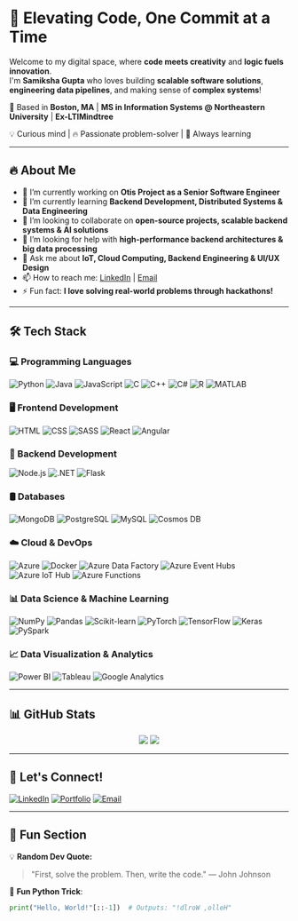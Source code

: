 
# 🚀 Elevating Code, One Commit at a Time  

Welcome to my digital space, where **code meets creativity** and **logic fuels innovation**.  
 I'm **Samiksha Gupta** who loves building **scalable software solutions**, **engineering data pipelines**, and making sense of **complex systems**!  

📍 Based in **Boston, MA** | **MS in Information Systems @ Northeastern University** | **Ex-LTIMindtree**

💡 Curious mind | 🔥 Passionate problem-solver | 🎯 Always learning 

---

## 🔥 About Me
- 🔭 I’m currently working on **Otis Project as a Senior Software Engineer**
- 🌱 I’m currently learning **Backend Development, Distributed Systems & Data Engineering**
- 👯 I’m looking to collaborate on **open-source projects, scalable backend systems & AI solutions**
- 🤔 I’m looking for help with **high-performance backend architectures & big data processing**
- 💬 Ask me about **IoT, Cloud Computing, Backend Engineering & UI/UX Design**
- 📫 How to reach me: [LinkedIn](https://www.linkedin.com/in/gupta-samiksha/) | [Email](mailto:samiksh1905@gmail.com)
- ⚡ Fun fact: **I love solving real-world problems through hackathons!**

---

## 🛠️ Tech Stack

### 💻 Programming Languages
![Python](https://img.shields.io/badge/Python-3776AB?style=for-the-badge&logo=python&logoColor=white)
![Java](https://img.shields.io/badge/Java-ED8B00?style=for-the-badge&logo=java&logoColor=white)
![JavaScript](https://img.shields.io/badge/JavaScript-F7DF1E?style=for-the-badge&logo=javascript&logoColor=black)
![C](https://img.shields.io/badge/C-00599C?style=for-the-badge&logo=c&logoColor=white)
![C++](https://img.shields.io/badge/C++-00599C?style=for-the-badge&logo=c%2B%2B&logoColor=white)
![C#](https://img.shields.io/badge/C%23-239120?style=for-the-badge&logo=c-sharp&logoColor=white)
![R](https://img.shields.io/badge/R-276DC3?style=for-the-badge&logo=r&logoColor=white)
![MATLAB](https://img.shields.io/badge/MATLAB-0076A8?style=for-the-badge&logo=mathworks&logoColor=white)

### 🖥️ Frontend Development
![HTML](https://img.shields.io/badge/HTML5-E34F26?style=for-the-badge&logo=html5&logoColor=white)
![CSS](https://img.shields.io/badge/CSS3-1572B6?style=for-the-badge&logo=css3&logoColor=white)
![SASS](https://img.shields.io/badge/SASS-CC6699?style=for-the-badge&logo=sass&logoColor=white)
![React](https://img.shields.io/badge/React-20232A?style=for-the-badge&logo=react&logoColor=61DAFB)
![Angular](https://img.shields.io/badge/Angular-DD0031?style=for-the-badge&logo=angular&logoColor=white)

### 🔧 Backend Development
![Node.js](https://img.shields.io/badge/Node.js-339933?style=for-the-badge&logo=nodedotjs&logoColor=white)
![.NET](https://img.shields.io/badge/.NET-512BD4?style=for-the-badge&logo=dotnet&logoColor=white)
![Flask](https://img.shields.io/badge/Flask-000000?style=for-the-badge&logo=flask&logoColor=white)

### 🛢️ Databases
![MongoDB](https://img.shields.io/badge/MongoDB-4EA94B?style=for-the-badge&logo=mongodb&logoColor=white)
![PostgreSQL](https://img.shields.io/badge/PostgreSQL-316192?style=for-the-badge&logo=postgresql&logoColor=white)
![MySQL](https://img.shields.io/badge/MySQL-4479A1?style=for-the-badge&logo=mysql&logoColor=white)
![Cosmos DB](https://img.shields.io/badge/Azure_Cosmos_DB-0089D6?style=for-the-badge&logo=microsoftazure&logoColor=white)

### ☁️ Cloud & DevOps
![Azure](https://img.shields.io/badge/Microsoft_Azure-0078D4?style=for-the-badge&logo=microsoftazure&logoColor=white)
![Docker](https://img.shields.io/badge/Docker-2496ED?style=for-the-badge&logo=docker&logoColor=white)
![Azure Data Factory](https://img.shields.io/badge/Azure_Data_Factory-0078D4?style=for-the-badge&logo=microsoftazure&logoColor=white)
![Azure Event Hubs](https://img.shields.io/badge/Azure_Event_Hubs-0078D4?style=for-the-badge&logo=microsoftazure&logoColor=white)
![Azure IoT Hub](https://img.shields.io/badge/Azure_IoT_Hub-0078D4?style=for-the-badge&logo=microsoftazure&logoColor=white)
![Azure Functions](https://img.shields.io/badge/Azure_Functions-0078D4?style=for-the-badge&logo=microsoftazure&logoColor=white)

### 📊 Data Science & Machine Learning
![NumPy](https://img.shields.io/badge/NumPy-013243?style=for-the-badge&logo=numpy&logoColor=white)
![Pandas](https://img.shields.io/badge/Pandas-150458?style=for-the-badge&logo=pandas&logoColor=white)
![Scikit-learn](https://img.shields.io/badge/Scikit--learn-F7931E?style=for-the-badge&logo=scikit-learn&logoColor=white)
![PyTorch](https://img.shields.io/badge/PyTorch-EE4C2C?style=for-the-badge&logo=pytorch&logoColor=white)
![TensorFlow](https://img.shields.io/badge/TensorFlow-FF6F00?style=for-the-badge&logo=tensorflow&logoColor=white)
![Keras](https://img.shields.io/badge/Keras-D00000?style=for-the-badge&logo=keras&logoColor=white)
![PySpark](https://img.shields.io/badge/PySpark-FFFFFF?style=for-the-badge&logo=apachespark&logoColor=#E35A16)

### 📈 Data Visualization & Analytics
![Power BI](https://img.shields.io/badge/Power_BI-F2C811?style=for-the-badge&logo=powerbi&logoColor=black)
![Tableau](https://img.shields.io/badge/Tableau-E97627?style=for-the-badge&logo=tableau&logoColor=white)
![Google Analytics](https://img.shields.io/badge/Google_Analytics-E37400?style=for-the-badge&logo=googleanalytics&logoColor=white)


---

## 📊 GitHub Stats
<p align="center">
  <img src="https://github-readme-stats.vercel.app/api?username=Samikshaa19&show_icons=true&theme=tokyonight" />
  <img src="https://github-readme-streak-stats.herokuapp.com/?user=Samikshaa19&theme=tokyonight" />
</p>


---

## 🎯 Let's Connect!
[![LinkedIn](https://img.shields.io/badge/LinkedIn-0A66C2?style=for-the-badge&logo=linkedin&logoColor=white)](https://www.linkedin.com/in/gupta-samiksha/)
[![Portfolio](https://img.shields.io/badge/Portfolio-000?style=for-the-badge&logo=firefox&logoColor=white)](#)
[![Email](https://img.shields.io/badge/Email-D14836?style=for-the-badge&logo=gmail&logoColor=white)](mailto:samiksh1905@gmail.com)

---

## 🎲 Fun Section
💡 **Random Dev Quote:**  
> "First, solve the problem. Then, write the code." — John Johnson  

🐍 **Fun Python Trick**:
```python
print("Hello, World!"[::-1])  # Outputs: "!dlroW ,olleH"

